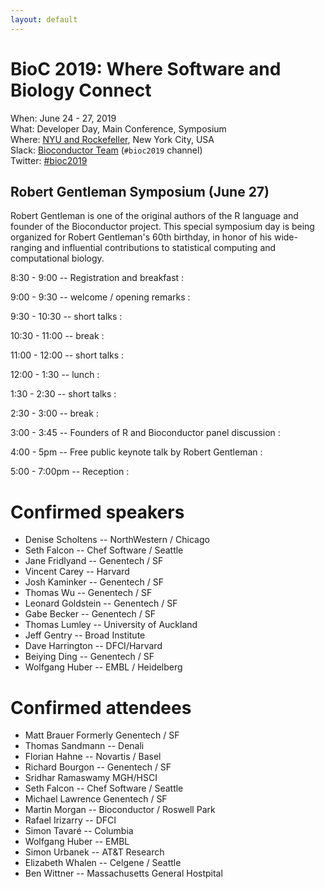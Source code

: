 ```yaml
---
layout: default
---
```

# BioC 2019: Where Software and Biology Connect

When: June 24 - 27, 2019<br />
What: Developer Day, Main Conference, Symposium<br />
Where: [NYU and Rockefeller][venue], New York City, USA<br />
Slack: [Bioconductor Team][] (`#bioc2019` channel)<br />
Twitter: [#bioc2019][tweet]<br />

[tweet]: https://twitter.com/hashtag/bioc2019?f=tweets
[venue]: ./travel-accommodations
[Bioconductor Team]: https://bioc-community.herokuapp.com/

## Robert Gentleman Symposium (June 27)

Robert Gentleman is one of the original authors of the R language and founder of the Bioconductor project. This special symposium day is being organized for Robert Gentleman's 60th birthday, in honor of his wide-ranging and influential contributions to statistical computing and computational biology.

8:30 - 9:00 -- Registration and breakfast
: 

9:00 - 9:30 -- welcome / opening remarks
: 

9:30 - 10:30 -- short talks
: 

10:30 - 11:00 -- break
: 

11:00 - 12:00 -- short talks
: 

12:00 - 1:30 -- lunch
: 

1:30 - 2:30 -- short talks
: 

2:30 - 3:00 -- break
: 

3:00 - 3:45 -- Founders of R and Bioconductor panel discussion
: 

4:00 - 5pm -- Free public keynote talk by Robert Gentleman
: 

5:00 - 7:00pm -- Reception
: 

# Confirmed speakers

* Denise Scholtens  --  NorthWestern / Chicago
* Seth Falcon   --   Chef Software / Seattle
* Jane Fridlyand   --   Genentech / SF
* Vincent Carey   --   Harvard
* Josh Kaminker   --   Genentech / SF
* Thomas Wu   --   Genentech / SF
* Leonard Goldstein  --  Genentech / SF
* Gabe Becker   --   Genentech / SF
* Thomas Lumley   --   University of Auckland
* Jeff Gentry   --   Broad Institute
* Dave Harrington   --   DFCI/Harvard
* Beiying Ding   --   Genentech / SF
* Wolfgang Huber   --  EMBL / Heidelberg

# Confirmed attendees

* Matt Brauer Formerly Genentech / SF
* Thomas Sandmann  --       Denali
* Florian Hahne  --       Novartis / Basel
* Richard Bourgon  --       Genentech / SF
* Sridhar Ramaswamy    MGH/HSCI
* Seth Falcon  --       Chef Software / Seattle
* Michael Lawrence     Genentech / SF
* Martin Morgan  --       Bioconductor / Roswell Park
* Rafael Irizarry  --       DFCI
* Simon Tavaré  --       Columbia
* Wolfgang Huber  --       EMBL
* Simon Urbanek  --       AT&T Research
* Elizabeth Whalen --	  Celgene / Seattle
* Ben Wittner --	   Massachusetts General Hostpital